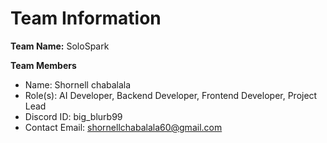 # Team Information

**Team Name:** SoloSpark

**Team Members**
- Name: Shornell chabalala
- Role(s): AI Developer, Backend Developer, Frontend Developer, Project Lead
- Discord ID: big_blurb99
- Contact Email: shornellchabalala60@gmail.com
